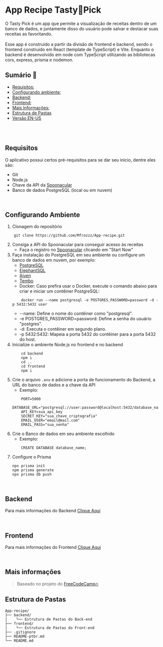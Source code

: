 # App Recipe Tasty🥐Pick

O Tasty Pick é um app que permite a visualização de receitas dentro de um banco de dados, e juntamente disso do usuário pode salvar e destacar suas receitas as favoritando.
<br>
<br>
Esse app é construido a partir da divisão de frontend e backend, sendo o frontend construido em React (template de TypeScript) e Vite. Enquanto o backend é desenvolvido em node com TypeScript utilizando as bibliotecas cors, express, prisma e nodemon.
<br>
## Sumário 📄

* [Requisitos](#requisitos);
* [Configurando ambiente](#setting-up);
* [Backend](#backend);
* [Frontend](#frontend);
* [Mais Informações](#more-info);
* [Estrutura de Pastas](#folder-structure)
* [Versão EN-US](https://github.com/Mfrozzz/App-recipe/blob/master/README.md)

<br>
<br>

## <span id="requisitos">Requisitos</span>

O aplicativo possui certos pré-requisitos para se dar seu inicio, dentre eles são:

* Git
* Node.js
* Chave da API da [Spoonacular](https://spoonacular.com/food-api)
* Banco de dados PostgreSQL (local ou em nuvem)

<br>

## <span id="setting-up">Configurando Ambiente</span>

1. Clonagem do repositório
```shell
    git clone https://github.com/Mfrozzz/App-recipe.git
```
2. Consiga a API do Spoonacular para conseguir acesso às receitas
    * Faça o registro no [Spoonacular](https://spoonacular.com/food-api) clicando em "Start Now"
3. Faça instalação do PostgreSQL em seu ambiente ou configure um banco de dados em nuvem, por exemplo:
    * [PostgreSQL](https://www.postgresql.org/download/)
    * [ElephantSQL](https://www.elephantsql.com/)
    * [Aiven](https://aiven.io/)
    * [Tembo](https://tembo.io/)
    * Docker: Caso prefira usar o Docker, execute o comando abaixo para criar e iniciar um contêiner PostgreSQL:
    ```shell
        docker run --name postgresql -e POSTGRES_PASSWORD=password -d -p 5432:5432 user
    ```
    * --name: Define o nome do contêiner como "postgresql".
    * -e POSTGRES_PASSWORD=password: Define a senha do usuário "postgres".
    * -d: Executa o contêiner em segundo plano.
    * -p 5432:5432: Mapeia a porta 5432 do contêiner para a porta 5432 do host.
4. Inicialize o ambiente Node.js no frontend e no backend
    ```shell
        cd backend
        npm i
        cd ..
        cd frontend
        npm i
    ```
5. Crie o arquivo `.env` e adicione a porta de funcionamento do Backend, a URL do banco de dados e a chave da API
    * Exemplo:
    ```dotenv
        PORT=5000
        DATABASE_URL="postgresql://user:password@localhost:5432/database_name"
        API_KEY=sua_api_key
        SECRET_KEY="sua_chave_criptografia"
        EMAIL_USER="email@mail.com"
        EMAIL_PASS="sua_senha"
    ```
6. Crie o Banco de dados em seu ambiente escolhido
    * Exemplo:
    ```shell
        CREATE DATABASE database_name;
    ```
7. Configure o Prisma
    ```
    npx prisma init
    npm prisma generate
    npx prisma db push
    ```

<br>

## <span id="backend">Backend</span>

Para mais informações do Backend [Clique Aqui](https://github.com/Mfrozzz/App-recipe/tree/master/backend)

<br>

## <span id="frontend">Frontend</span>

Para mais informações do Frontend [Clique Aqui](https://github.com/Mfrozzz/App-recipe/tree/master/frontend)

<br>

## <span id="more-info">Mais informações</span>

> Baseado no projeto do [FreeCodeCamp🔥](https://www.freecodecamp.org/news/full-stack-project-create-a-recipe-app-using-react-node-js/)

## <span id="folder-structure">Estrutura de Pastas</span>

```
App-recipe/
├── backend/
|    └── Estrutura de Pastas do Back-end
├── frontend/
|    └── Estrutura de Pastas do Front-end
├── .gitignore
├── README-ptbr.md
└── README.md
```